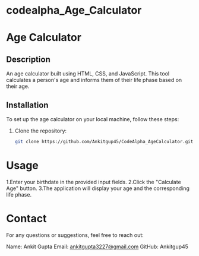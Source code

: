 # codealpha_Age_Calculator
# Age Calculator

## Description

An age calculator built using HTML, CSS, and JavaScript.
This tool calculates a person's age and informs them of their life phase based on their age.



## Installation

To set up the age calculator on your local machine, follow these steps:

1. Clone the repository:
   ```sh
   git clone https://github.com/Ankitgup45/CodeAlpha_AgeCalculator.git


  # Usage
1.Enter your birthdate in the provided input fields.
2.Click the "Calculate Age" button.
3.The application will display your age and the corresponding life phase.

# Contact
For any questions or suggestions, feel free to reach out:

Name: Ankit Gupta
Email: ankitgupta3227@gmail.com
GitHub: Ankitgup45
